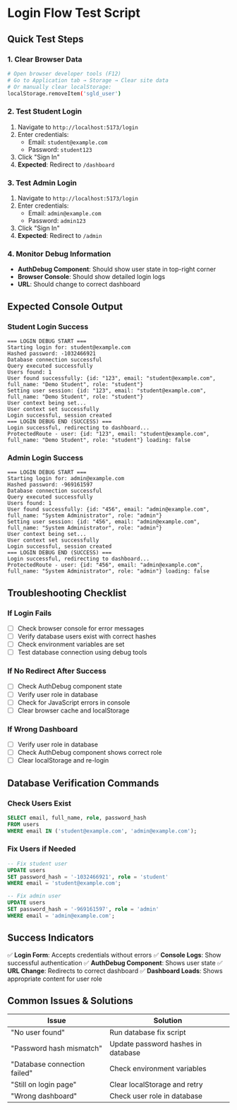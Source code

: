 # Login Flow Test Script

## Quick Test Steps

### 1. Clear Browser Data
```bash
# Open browser developer tools (F12)
# Go to Application tab → Storage → Clear site data
# Or manually clear localStorage:
localStorage.removeItem('sgld_user')
```

### 2. Test Student Login
1. Navigate to `http://localhost:5173/login`
2. Enter credentials:
   - Email: `student@example.com`
   - Password: `student123`
3. Click "Sign In"
4. **Expected**: Redirect to `/dashboard`

### 3. Test Admin Login
1. Navigate to `http://localhost:5173/login`
2. Enter credentials:
   - Email: `admin@example.com`
   - Password: `admin123`
3. Click "Sign In"
4. **Expected**: Redirect to `/admin`

### 4. Monitor Debug Information
- **AuthDebug Component**: Should show user state in top-right corner
- **Browser Console**: Should show detailed login logs
- **URL**: Should change to correct dashboard

## Expected Console Output

### Student Login Success
```
=== LOGIN DEBUG START ===
Starting login for: student@example.com
Hashed password: -1032466921
Database connection successful
Query executed successfully
Users found: 1
User found successfully: {id: "123", email: "student@example.com", full_name: "Demo Student", role: "student"}
Setting user session: {id: "123", email: "student@example.com", full_name: "Demo Student", role: "student"}
User context being set...
User context set successfully
Login successful, session created
=== LOGIN DEBUG END (SUCCESS) ===
Login successful, redirecting to dashboard...
ProtectedRoute - user: {id: "123", email: "student@example.com", full_name: "Demo Student", role: "student"} loading: false
```

### Admin Login Success
```
=== LOGIN DEBUG START ===
Starting login for: admin@example.com
Hashed password: -969161597
Database connection successful
Query executed successfully
Users found: 1
User found successfully: {id: "456", email: "admin@example.com", full_name: "System Administrator", role: "admin"}
Setting user session: {id: "456", email: "admin@example.com", full_name: "System Administrator", role: "admin"}
User context being set...
User context set successfully
Login successful, session created
=== LOGIN DEBUG END (SUCCESS) ===
Login successful, redirecting to dashboard...
ProtectedRoute - user: {id: "456", email: "admin@example.com", full_name: "System Administrator", role: "admin"} loading: false
```

## Troubleshooting Checklist

### If Login Fails
- [ ] Check browser console for error messages
- [ ] Verify database users exist with correct hashes
- [ ] Check environment variables are set
- [ ] Test database connection using debug tools

### If No Redirect After Success
- [ ] Check AuthDebug component state
- [ ] Verify user role in database
- [ ] Check for JavaScript errors in console
- [ ] Clear browser cache and localStorage

### If Wrong Dashboard
- [ ] Verify user role in database
- [ ] Check AuthDebug component shows correct role
- [ ] Clear localStorage and re-login

## Database Verification Commands

### Check Users Exist
```sql
SELECT email, full_name, role, password_hash 
FROM users 
WHERE email IN ('student@example.com', 'admin@example.com');
```

### Fix Users if Needed
```sql
-- Fix student user
UPDATE users 
SET password_hash = '-1032466921', role = 'student'
WHERE email = 'student@example.com';

-- Fix admin user
UPDATE users 
SET password_hash = '-969161597', role = 'admin'
WHERE email = 'admin@example.com';
```

## Success Indicators

✅ **Login Form**: Accepts credentials without errors
✅ **Console Logs**: Show successful authentication
✅ **AuthDebug Component**: Shows user state
✅ **URL Change**: Redirects to correct dashboard
✅ **Dashboard Loads**: Shows appropriate content for user role

## Common Issues & Solutions

| Issue | Solution |
|-------|----------|
| "No user found" | Run database fix script |
| "Password hash mismatch" | Update password hashes in database |
| "Database connection failed" | Check environment variables |
| "Still on login page" | Clear localStorage and retry |
| "Wrong dashboard" | Check user role in database | 